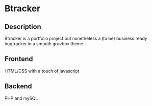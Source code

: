 # Btracker

## Description 
Btracker is a portfolio project but nonetheless a (to be) business ready bugtracker in a smooth gruvbox theme

## Frontend
HTML/CSS with a touch of javascript

## Backend
PHP and mySQL
